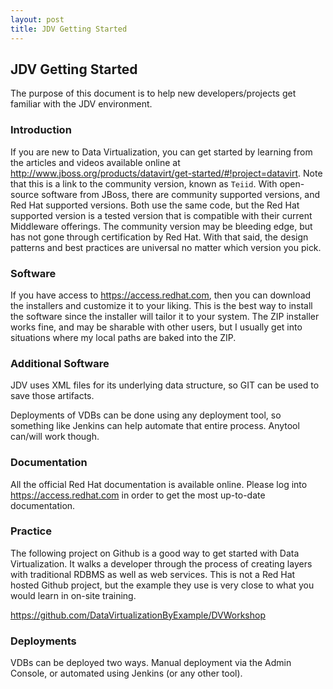 ```yaml
---
layout: post
title: JDV Getting Started
---
```


## JDV Getting Started

The purpose of this document is to help new developers/projects get familiar with the JDV environment.

### Introduction
If you are new to Data Virtualization, you can get started by learning from the articles and videos available online at http://www.jboss.org/products/datavirt/get-started/#!project=datavirt. Note that this is a link to the community version, known as `Teiid`. With open-source software from JBoss, there are community supported versions, and Red Hat supported versions. Both use the same code, but the Red Hat supported version is a tested version that is compatible with their current Middleware offerings. The community version may be bleeding edge, but has not gone through certification by Red Hat. With that said, the design patterns and best practices are universal no matter which version you pick.

### Software
If you have access to https://access.redhat.com, then you can download the installers and customize it to your liking. This is the best way to install the software since the installer will tailor it to your system.  The ZIP installer works fine, and may be sharable with other users, but I usually get into situations where my local paths are baked into the ZIP.


### Additional Software
JDV uses XML files for its underlying data structure, so GIT can be used to save those artifacts.

Deployments of VDBs can be done using any deployment tool, so something like Jenkins can help automate that entire process.  Anytool can/will work though.


### Documentation
All the official Red Hat documentation is available online. Please log into https://access.redhat.com in order to get the most up-to-date documentation.


### Practice
The following project on Github is a good way to get started with Data Virtualization. It walks a developer through the process of creating layers with traditional RDBMS as well as web services. This is not a Red Hat hosted Github project, but the example they use is very close to what you would learn in on-site training.

https://github.com/DataVirtualizationByExample/DVWorkshop


### Deployments
VDBs can be deployed two ways. Manual deployment via the Admin Console, or automated using Jenkins (or any other tool).
